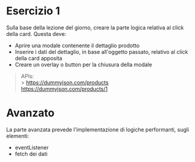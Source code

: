 # Esercizio 1

Sulla base della lezione del giorno, creare la parte logica relativa al click della card.
Questa deve:

- Aprire una modale contenente il dettaglio prodotto
- Inserire i dati del dettaglio, in base all'oggetto passato, relativo al click della card apposita
- Creare un overlay o button per la chiusura della modale

> APIs:
> <br> > https://dummyjson.com/products <br> https://dummyjson.com/products/1

# Avanzato

La parte avanzata prevede l'implementazione di logiche performanti, sugli elementi:

- eventListener
- fetch dei dati
